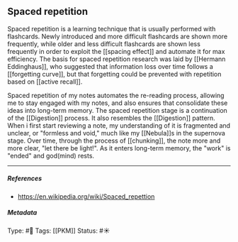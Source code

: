## Spaced repetition  # 

Spaced repetition is a learning technique that is usually performed with flashcards. Newly introduced and more difficult flashcards are shown more frequently, while older and less difficult flashcards are shown less frequently in order to exploit the [[spacing effect]] and automate it for max efficiency. The basis for spaced repetition research was laid by [[Hermann Eddinghaus]], who suggested that information loss over time follows a [[forgetting curve]], but that forgetting could be prevented with repetition based on [[active recall]].

Spaced repetition of my notes automates the re-reading process, allowing me to stay engaged with my notes, and also ensures that consolidate these ideas into long-term memory. The spaced repetition stage is a continuation of the [[Digestion]] process. It also resembles the [[Digestion]] pattern. When i first start reviewing a note, my understanding of it is fragmented and unclear, or "formless and void," much like my [[Nebula]]s in the supernova stage. Over time, through the process of [[chunking]], the note more and more clear, "let there be light!". As it enters long-term memory, the "work" is "ended" and god(mind) rests.

___

##### References

- https://en.wikipedia.org/wiki/Spaced_repettion

##### Metadata

Type: #🔴 
Tags: [[PKM]]
Status: #☀️ 